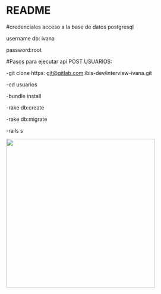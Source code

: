 # README

#credenciales acceso a la base de datos postgresql

username db: ivana

password:root

#Pasos para ejecutar api POST USUARIOS:

-git clone https: git@gitlab.com:ibis-dev/interview-ivana.git

-cd usuarios

-bundle install

-rake db:create

-rake db:migrate

-rails s


<img src="https://gitlab.com/ibis-dev/interview-ivana/-/blob/backend-frontend/usuarios/captura.png" width="400" height="400" />